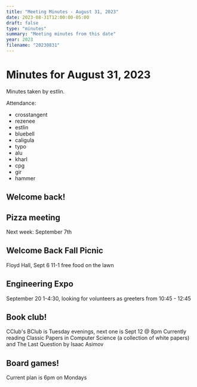```yaml
---
title: "Meeting Minutes - August 31, 2023"
date: 2023-08-31T12:00:00-05:00
draft: false
type: "minutes"
summary: "Meeting minutes from this date"
year: 2023
filename: "20230831"
---
```


# Minutes for August 31, 2023

Minutes taken by estlin.

Attendance: 
* crosstangent
* rezenee
* estlin
* bluebell
* caligula
* typo
* alu
* kharl 
* cpg
* gir
* hammer

## Welcome back!

## Pizza meeting
Next week: September 7th

## Welcome Back Fall Picnic
Floyd Hall, Sept 6 11-1 free food on the lawn

## Engineering Expo
September 20 1-4:30, looking for volunteers as greeters from 10:45 - 12:45

## Book club! 
CClub's BClub is Tuesday evenings, next one is Sept 12 @ 8pm
Currently reading Classic Papers in Computer Science (a collection of white papers) and The Last Question by Isaac Asimov

## Board games!
Current plan is 6pm on Mondays
